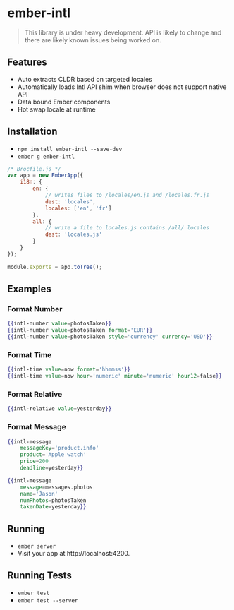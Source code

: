 # ember-intl

> This library is under heavy development.
> API is likely to change and there are likely known issues being worked on.

## Features

* Auto extracts CLDR based on targeted locales
* Automatically loads Intl API shim when browser does not support native API
* Data bound Ember components
* Hot swap locale at runtime

## Installation

* `npm install ember-intl --save-dev`
* `ember g ember-intl`

```js
/* Brocfile.js */
var app = new EmberApp({
	i18n: {
		en: {
			// writes files to /locales/en.js and /locales.fr.js
			dest: 'locales',
			locales: ['en', 'fr']
		},
		all: {
			// write a file to locales.js contains /all/ locales
			dest: 'locales.js'
		}
	}
});

module.exports = app.toTree();
```

## Examples

### Format Number
```hbs
{{intl-number value=photosTaken}}
{{intl-number value=photosTaken format='EUR'}}
{{intl-number value=photosTaken style='currency' currency='USD'}}
```

### Format Time
```hbs
{{intl-time value=now format='hhmmss'}}
{{intl-time value=now hour='numeric' minute='numeric' hour12=false}}
```

### Format Relative
```hbs
{{intl-relative value=yesterday}}
```

### Format Message

```hbs
{{intl-message
	messageKey='product.info'
	product='Apple watch'
	price=200
	deadline=yesterday}}

{{intl-message
	message=messages.photos
	name='Jason'
	numPhotos=photosTaken
	takenDate=yesterday}}
```

## Running

* `ember server`
* Visit your app at http://localhost:4200.

## Running Tests

* `ember test`
* `ember test --server`
